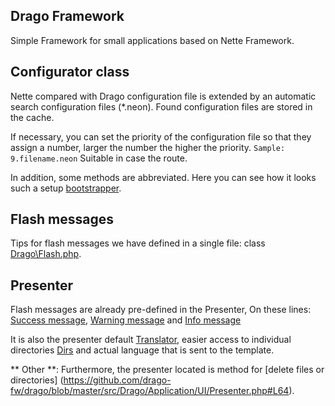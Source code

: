 ## Drago Framework
Simple Framework for small applications based on Nette Framework.

## Configurator class
Nette compared with Drago configuration file is extended by an automatic search configuration files (*.neon).
Found configuration files are stored in the cache.

If necessary, you can set the priority of the configuration file so that they assign a number, larger the
number the higher the priority. `Sample: 9.filename.neon` Suitable in case the route.

In addition, some methods are abbreviated. Here you can see how it looks such a setup
[bootstrapper](https://github.com/drago-fw/skeleton/blob/master/app/booter.php).


## Flash messages
Tips for flash messages we have defined in a single file: class
[Drago\Flash.php](https://github.com/drago-fw/drago/blob/master/src/Drago/Application/UI/Flash.php).


## Presenter
Flash messages are already pre-defined in the Presenter, On these lines:
[Success message](https://github.com/drago-fw/drago/blob/master/src/Drago/Application/UI/Presenter.php#L75),
[Warning message](https://github.com/drago-fw/drago/blob/master/src/Drago/Application/UI/Presenter.php#L86) and
[Info message](https://github.com/drago-fw/drago/blob/master/src/Drago/Application/UI/Presenter.php#L97)

It is also the presenter default [Translator](https://github.com/drago-fw/translator), easier access to individual
directories [Dirs](https://github.com/drago-fw/dirs) and actual language that is sent to the template.

** Other **: Furthermore, the presenter located is method for [delete files or directories]
(https://github.com/drago-fw/drago/blob/master/src/Drago/Application/UI/Presenter.php#L64).
